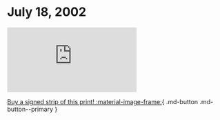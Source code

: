 # July 18, 2002

![](https://www.achewood.com/comic.php?date=07182002)

[Buy a signed strip of this print! :material-image-frame:](https://achewood-holiday-pop-up.myshopify.com/products/strip#07182002){ .md-button .md-button--primary }
